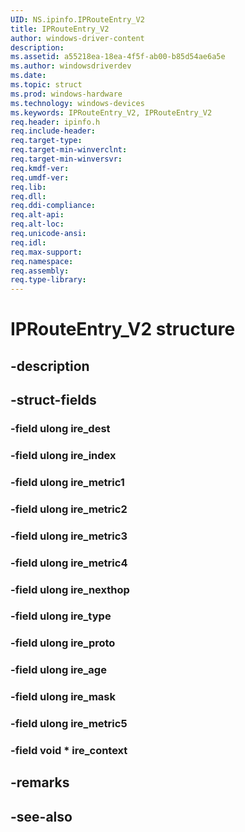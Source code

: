 ```yaml
---
UID: NS.ipinfo.IPRouteEntry_V2
title: IPRouteEntry_V2
author: windows-driver-content
description: 
ms.assetid: a55218ea-18ea-4f5f-ab00-b85d54ae6a5e
ms.author: windowsdriverdev
ms.date: 
ms.topic: struct
ms.prod: windows-hardware
ms.technology: windows-devices
ms.keywords: IPRouteEntry_V2, IPRouteEntry_V2
req.header: ipinfo.h
req.include-header:
req.target-type:
req.target-min-winverclnt:
req.target-min-winversvr:
req.kmdf-ver:
req.umdf-ver:
req.lib:
req.dll:
req.ddi-compliance:
req.alt-api:
req.alt-loc:
req.unicode-ansi:
req.idl:
req.max-support:
req.namespace:
req.assembly:
req.type-library:
---
```


# IPRouteEntry_V2 structure

## -description



## -struct-fields

### -field ulong ire_dest			
 	
### -field ulong ire_index			
 	
### -field ulong ire_metric1			
 	
### -field ulong ire_metric2			
 	
### -field ulong ire_metric3			
 	
### -field ulong ire_metric4			
 	
### -field ulong ire_nexthop			
 	
### -field ulong ire_type			
 	
### -field ulong ire_proto			
 	
### -field ulong ire_age			
 	
### -field ulong ire_mask			
 	
### -field ulong ire_metric5			
 	
### -field void * ire_context			
 	
## -remarks

## -see-also